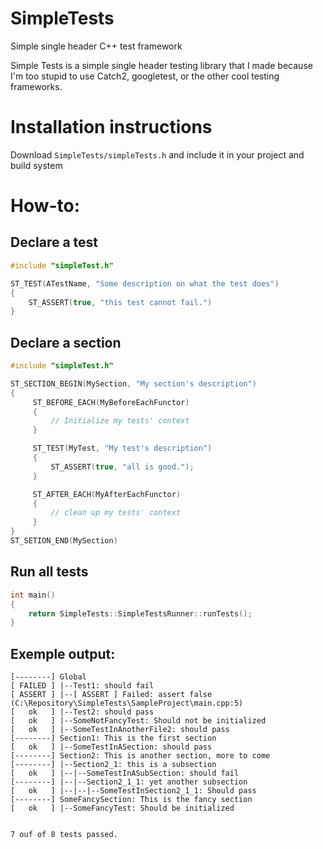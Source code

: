 # SimpleTests
Simple single header C++ test framework

Simple Tests is a simple single header testing library that I made because I'm too stupid to use Catch2, googletest, 
or the other cool testing frameworks.

# Installation instructions
Download `SimpleTests/simpleTests.h` and include it in your project and build system

# How-to:
## Declare a test
```c++
#include "simpleTest.h"

ST_TEST(ATestName, "Some description on what the test does")
{
    ST_ASSERT(true, "this test cannot fail.")
}
```

## Declare a section
```c++
#include "simpleTest.h"

ST_SECTION_BEGIN(MySection, "My section's description")
{
     ST_BEFORE_EACH(MyBeforeEachFunctor)
     {
         // Initialize my tests' context
     }

     ST_TEST(MyTest, "My test's description")
     {
         ST_ASSERT(true, "all is good.");
     }

     ST_AFTER_EACH(MyAfterEachFunctor)
     {
         // clean up my tests' context
     }
}
ST_SETION_END(MySection)
```

## Run all tests
```c++
int main()
{
    return SimpleTests::SimpleTestsRunner::runTests();
}
```

## Exemple output:
```
[--------] Global
[ FAILED ] |--Test1: should fail
[ ASSERT ] |--[ ASSERT ] Failed: assert false (C:\Repository\SimpleTests\SampleProject\main.cpp:5)
[   ok   ] |--Test2: should pass
[   ok   ] |--SomeNotFancyTest: Should not be initialized
[   ok   ] |--SomeTestInAnotherFile2: should pass
[--------] Section1: This is the first section
[   ok   ] |--SomeTestInASection: should pass
[--------] Section2: This is another section, more to come
[--------] |--Section2_1: this is a subsection
[   ok   ] |--|--SomeTestInASubSection: should fail
[--------] |--|--Section2_1_1: yet another subsection
[   ok   ] |--|--|--SomeTestInSection2_1_1: Should pass
[--------] SomeFancySection: This is the fancy section
[   ok   ] |--SomeFancyTest: Should be initialized


7 ouf of 8 tests passed.
```
